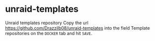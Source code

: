 # unraid-templates
Unraid templates repository
Copy the url https://github.com/Drazzilb08/unraid-templates into the field Template repositories on the `DOCKER` tab and hit `SAVE`.

